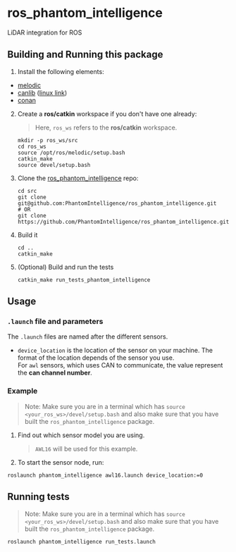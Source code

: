 # ros_phantom_intelligence
LiDAR integration for ROS

## Building and Running this package

1. Install the following elements:  
 - [melodic](http://wiki.ros.org/melodic) 
 - [canlib](https://www.kvaser.com/developer/canlib-sdk/) ([linux link](https://www.kvaser.com/linux-drivers-and-sdk/))
 - [conan](https://conan.io/)

2. Create a **ros/catkin** workspace if you don't have one already:  
    > Here, `ros_ws` refers to the **ros/catkin** workspace.   

    ```
    mkdir -p ros_ws/src
    cd ros_ws
    source /opt/ros/melodic/setup.bash
    catkin_make
    source devel/setup.bash
    ```   
3. Clone the [ros_phantom_intelligence](https://github.com/PhantomIntelligence/ros_phantom_intelligence) repo:  
    ```
    cd src
    git clone git@github.com:PhantomIntelligence/ros_phantom_intelligence.git  
    # OR 
    git clone https://github.com/PhantomIntelligence/ros_phantom_intelligence.git
    ```
3. Build it
    ```
    cd ..
    catkin_make 
    ```
4. (Optional) Build and run the tests
    ```
    catkin_make run_tests_phantom_intelligence
    ```

## Usage
### `.launch` file and parameters
The `.launch` files are named after the different sensors.
* `device_location` is the location of the sensor on your machine. The format of the location depends of the sensor you use.  
For `awl` sensors, which uses CAN to communicate, the value represent the **can channel number**.
 

### Example
> Note: Make sure you are in a terminal which has `source <your_ros_ws>/devel/setup.bash` and also make sure that you have built the `ros_phantom_intelligence` package.
1. Find out which sensor model you are using.  
    > `AWL16` will be used for this example.
2. To start the sensor node, run:  
```
roslaunch phantom_intelligence awl16.launch device_location:=0
```  

## Running tests
> Note: Make sure you are in a terminal which has `source <your_ros_ws>/devel/setup.bash` and also make sure that you have built the `ros_phantom_intelligence` package.  
```
roslaunch phantom_intelligence run_tests.launch
```
